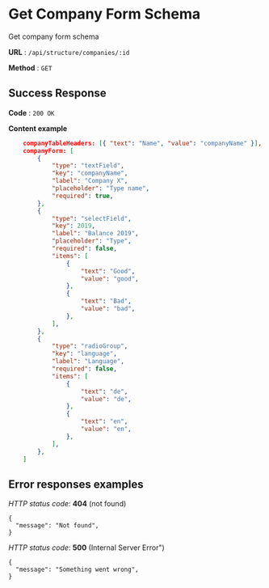 # Get Company Form Schema

Get company form schema

**URL** : `/api/structure/companies/:id`

**Method** : `GET`


## Success Response

**Code** : `200 OK`

**Content example**

```json
    companyTableHeaders: [{ "text": "Name", "value": "companyName" }],
    companyForm: [
        {
            "type": "textField",
            "key": "companyName",
            "label": "Company X",
            "placeholder": "Type name",
            "required": true,
        },
        {
            "type": "selectField",
            "key": 2019,
            "label": "Balance 2019",
            "placeholder": "Type",
            "required": false,
            "items": [
                {
                    "text": "Good",
                    "value": "good",
                },
                {
                    "text": "Bad",
                    "value": "bad",
                },
            ],
        },
        {
            "type": "radioGroup",
            "key": "language",
            "label": "Language",
            "required": false,
            "items": [
                {
                    "text": "de",
                    "value": "de",
                },
                {
                    "text": "en",
                    "value": "en",
                },
            ],
        },
    ]
```

## Error responses examples

*HTTP status code*: **404** (not found)

    {
      "message": "Not found",
    }

*HTTP status code*: **500** (Internal Server Error")

    {
      "message": "Something went wrong",
    }